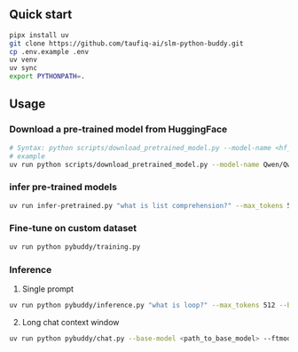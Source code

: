 ## Quick start

```sh
pipx install uv
git clone https://github.com/taufiq-ai/slm-python-buddy.git
cp .env.example .env
uv venv
uv sync
export PYTHONPATH=.
```

## Usage
### Download a pre-trained model from HuggingFace
```bash
# Syntax: python scripts/download_pretrained_model.py --model-name <hf_model_name> --model-dir <dir_to_save_model> --device <device>
# example
uv run python scripts/download_pretrained_model.py --model-name Qwen/Qwen2.5-Coder-1.5B-Instruct --model-dir model --device auto
```

### infer pre-trained models
```bash
uv run infer-pretrained.py "what is list comprehension?" --max_tokens 500 --model_path <path_to_model>  --device auto
```

### Fine-tune on custom dataset
```bash
uv run python pybuddy/training.py
```

### Inference
1. Single prompt  
```bash
uv run python pybuddy/inference.py "what is loop?" --max_tokens 512 --base-model model/Qwen/Qwen2.5-Coder-1.5B-Instruct --ftmodel <path_to_ft_model> --device auto
```
2. Long chat context window
```bash
uv run python pybuddy/chat.py --base-model <path_to_base_model> --ftmodel <path_to_fine_tuned_model> --device "auto"
```
